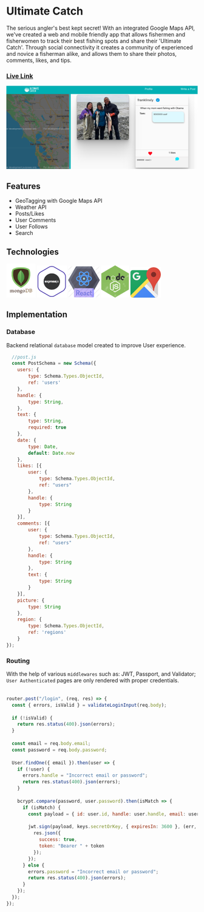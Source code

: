 # Ultimate Catch
The serious angler's best kept secret!
With an integrated Google Maps API, we've created a web and mobile friendly app that allows fishermen and fisherwomen to track their best fishing spots and share their 'Ultimate Catch'. Through social connectivity it creates a community of experienced and novice a fisherman alike, and allows them to share their photos, comments, likes, and tips.

### [Live Link](https://ultimate-catch.herokuapp.com/#/)

![screenshot](img/obama.png)

## Features
 + GeoTagging with Google Maps API
 + Weather API
 + Posts/Likes
 + User Comments
 + User Follows
 + Search

 ## Technologies

<a href="#"><img src="img/mongo.png" height="90px"></a>
<a href="#"><img src="img/express.png" height="85px"></a>
<a href="#"><img src="img/react.png" height="83px"></a>
<a href="#"><img src="img/node.jpg" height="85px"></a>
<a href="#"><img src="img/maps.png" height="80px"></a>


## Implementation


### Database
Backend relational `database` model created to improve User experience.

```javascript
  //post.js
  const PostSchema = new Schema({
    users: {
        type: Schema.Types.ObjectId,
        ref: 'users'
    },
    handle: {
        type: String,
    },
    text: {
        type: String,
        required: true
    },
    date: {
        type: Date,
        default: Date.now
    },
    likes: [{
        user: {
            type: Schema.Types.ObjectId,
            ref: "users"
        },
        handle: {
            type: String
        }
    }],
    comments: [{
        user: {
            type: Schema.Types.ObjectId,
            ref: "users"
        },
        handle: {
            type: String
        },
        text: {
            type: String
        }
    }],
    picture: {
        type: String
    },
    region: {
        type: Schema.Types.ObjectId,
        ref: 'regions'
    }
});
```

### Routing

With the help of various `middlewares` such as: JWT, Passport, and Validator; `User Authenticated` pages are only rendered with proper credentials.  

```javascript

router.post("/login", (req, res) => {
  const { errors, isValid } = validateLoginInput(req.body);

  if (!isValid) {
    return res.status(400).json(errors);
  }

  const email = req.body.email;
  const password = req.body.password;

  User.findOne({ email }).then(user => {
    if (!user) {
      errors.handle = "Incorrect email or password";
      return res.status(400).json(errors);
    }

    bcrypt.compare(password, user.password).then(isMatch => {
      if (isMatch) {
        const payload = { id: user.id, handle: user.handle, email: user.email };

        jwt.sign(payload, keys.secretOrKey, { expiresIn: 3600 }, (err, token) => {
          res.json({
            success: true,
            token: "Bearer " + token
          });
        });
      } else {
        errors.password = "Incorrect email or password";
        return res.status(400).json(errors);
      }
    });
  });
});

```

